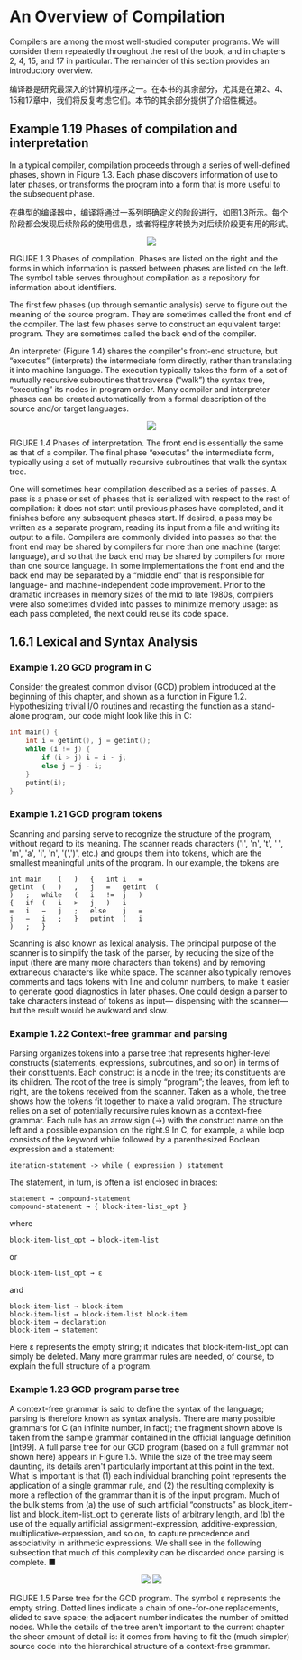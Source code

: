# An Overview of Compilation

Compilers are among the most well-studied computer programs. We will consider them repeatedly throughout the rest of the book, and in chapters 2, 4, 15, and 17 in particular. The remainder of this section provides an introductory overview.

编译器是研究最深入的计算机程序之一。在本书的其余部分，尤其是在第2、4、15和17章中，我们将反复考虑它们。本节的其余部分提供了介绍性概述。

## Example 1.19 Phases of compilation and interpretation

In a typical compiler, compilation proceeds through a series of well-defined phases, shown in Figure 1.3. Each phase discovers information of use to later phases, or transforms the program into a form that is more useful to the subsequent phase.

在典型的编译器中，编译将通过一系列明确定义的阶段进行，如图1.3所示。每个阶段都会发现后续阶段的使用信息，或者将程序转换为对后续阶段更有用的形式。

<p align="center">
	<img src="images/01.06.001.jpg">
</p>

FIGURE 1.3 Phases of compilation. Phases are listed on the right and the forms in which information is passed between phases are listed on the left. The symbol table serves throughout compilation as a repository for information about identifiers.

The first few phases (up through semantic analysis) serve to figure out the meaning of the source program. They are sometimes called the front end of the compiler. The last few phases serve to construct an equivalent target program. They are sometimes called the back end of the compiler.

An interpreter (Figure 1.4) shares the compiler's front-end structure, but “executes” (interprets) the intermediate form directly, rather than translating it into machine language. The execution typically takes the form of a set of mutually recursive subroutines that traverse (“walk”) the syntax tree, “executing” its nodes in program order. Many compiler and interpreter phases can be created automatically from a formal description of the source and/or target languages. 

<p align="center">
	<img src="images/01.06.002.jpg">
</p>

FIGURE 1.4 Phases of interpretation. The front end is essentially the same as that of a compiler. The final phase “executes” the intermediate form, typically using a set of mutually recursive subroutines that walk the syntax tree.

One will sometimes hear compilation described as a series of passes. A pass is a phase or set of phases that is serialized with respect to the rest of compilation: it does not start until previous phases have completed, and it finishes before any subsequent phases start. If desired, a pass may be written as a separate program, reading its input from a file and writing its output to a file. Compilers are commonly divided into passes so that the front end may be shared by compilers for more than one machine (target language), and so that the back end may be shared by compilers for more than one source language. In some implementations the front end and the back end may be separated by a “middle end” that is responsible for language- and machine-independent code improvement. Prior to the dramatic increases in memory sizes of the mid to late 1980s, compilers were also sometimes divided into passes to minimize memory usage: as each pass completed, the next could reuse its code space.

## 1.6.1 Lexical and Syntax Analysis

### Example 1.20 GCD program in C

Consider the greatest common divisor (GCD) problem introduced at the beginning of this chapter, and shown as a function in Figure 1.2. Hypothesizing trivial I/O routines and recasting the function as a stand-alone program, our code might look like this in C:

```c
int main() {
    int i = getint(), j = getint();
    while (i != j) {
        if (i > j) i = i - j;
        else j = j - i;
    }
    putint(i);
}
```

### Example 1.21 GCD program tokens

Scanning and parsing serve to recognize the structure of the program, without regard to its meaning. The scanner reads characters ('i', 'n', 't', ' ', 'm', 'a', 'i', 'n', '(',')', etc.) and groups them into tokens, which are the smallest meaningful units of the program. In our example, the tokens are

```
int	main	(	)	{	int	i	=
getint	(	)	,	j	=	getint	(
)	;	while	(	i	!=	j	)
{	if	(	i	> 	j	)	i
=	i	−	j	;	else	j	=
j	−	i	;	}	putint	(	i
)	;	}					
```

Scanning is also known as lexical analysis. The principal purpose of the scanner is to simplify the task of the parser, by reducing the size of the input (there are many more characters than tokens) and by removing extraneous characters like white space. The scanner also typically removes comments and tags tokens with line and column numbers, to make it easier to generate good diagnostics in later phases. One could design a parser to take characters instead of tokens as input— dispensing with the scanner—but the result would be awkward and slow.

### Example 1.22 Context-free grammar and parsing

Parsing organizes tokens into a parse tree that represents higher-level constructs (statements, expressions, subroutines, and so on) in terms of their constituents. Each construct is a node in the tree; its constituents are its children. The root of the tree is simply “program”; the leaves, from left to right, are the tokens received from the scanner. Taken as a whole, the tree shows how the tokens fit together to make a valid program. The structure relies on a set of potentially recursive rules known as a context-free grammar. Each rule has an arrow sign (→) with the construct name on the left and a possible expansion on the right.9 In C, for example, a while loop consists of the keyword while followed by a parenthesized Boolean expression and a statement:

```
iteration-statement -> while ( expression ) statement
```

The statement, in turn, is often a list enclosed in braces:

```
statement → compound-statement
compound-statement → { block-item-list_opt }
```

where

```
block-item-list_opt → block-item-list
```

or

```
block-item-list_opt → ε
```

and

```
block-item-list → block-item
block-item-list → block-item-list block-item
block-item → declaration
block-item → statement
```

Here ε represents the empty string; it indicates that block-item-list_opt can simply be deleted. Many more grammar rules are needed, of course, to explain the full structure of a program.

### Example 1.23 GCD program parse tree

A context-free grammar is said to define the syntax of the language; parsing is therefore known as syntax analysis. There are many possible grammars for C (an infinite number, in fact); the fragment shown above is taken from the sample grammar contained in the official language definition [Int99]. A full parse tree for our GCD program (based on a full grammar not shown here) appears in Figure 1.5. While the size of the tree may seem daunting, its details aren't particularly important at this point in the text. What is important is that (1) each individual branching point represents the application of a single grammar rule, and (2) the resulting complexity is more a reflection of the grammar than it is of the input program. Much of the bulk stems from (a) the use of such artificial “constructs” as block_item-list and block_item-list_opt to generate lists of arbitrary length, and (b) the use of the equally artificial assignment-expression, additive-expression, multiplicative-expression, and so on, to capture precedence and associativity in arithmetic expressions. We shall see in the following subsection that much of this complexity can be discarded once parsing is complete. ■

<p align="center">
	<img src="images/01.06.003.jpg">
    <img src="images/01.06.004.jpg">
</p>

FIGURE 1.5 Parse tree for the GCD program. The symbol ε represents the empty string. Dotted lines indicate a chain of one-for-one replacements, elided to save space; the adjacent number indicates the number of omitted nodes. While the details of the tree aren't important to the current chapter the sheer amount of detail is: it comes from having to fit the (much simpler) source code into the hierarchical structure of a context-free grammar.
